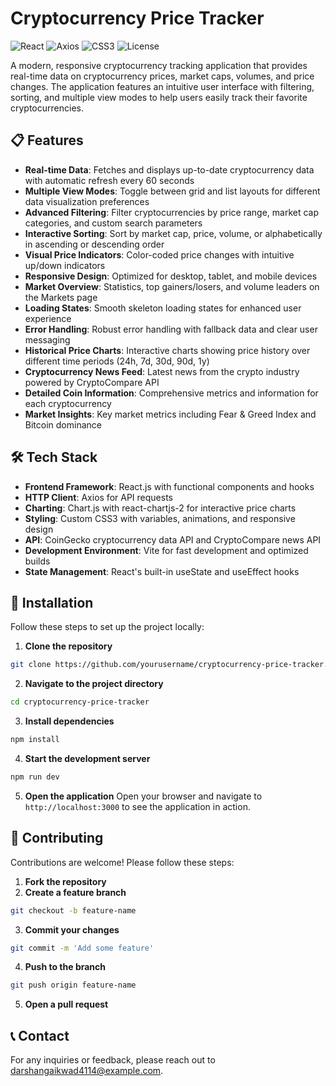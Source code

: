 # Cryptocurrency Price Tracker

![React](https://img.shields.io/badge/React-18.x-61DAFB?logo=react&logoColor=white)
![Axios](https://img.shields.io/badge/Axios-1.x-5A29E4?logo=axios&logoColor=white)
![CSS3](https://img.shields.io/badge/CSS3-1572B6?logo=css3&logoColor=white)
![License](https://img.shields.io/badge/License-MIT-yellow.svg)

A modern, responsive cryptocurrency tracking application that provides real-time data on cryptocurrency prices, market caps, volumes, and price changes. The application features an intuitive user interface with filtering, sorting, and multiple view modes to help users easily track their favorite cryptocurrencies.

## 📋 Features

- **Real-time Data**: Fetches and displays up-to-date cryptocurrency data with automatic refresh every 60 seconds
- **Multiple View Modes**: Toggle between grid and list layouts for different data visualization preferences
- **Advanced Filtering**: Filter cryptocurrencies by price range, market cap categories, and custom search parameters
- **Interactive Sorting**: Sort by market cap, price, volume, or alphabetically in ascending or descending order
- **Visual Price Indicators**: Color-coded price changes with intuitive up/down indicators
- **Responsive Design**: Optimized for desktop, tablet, and mobile devices
- **Market Overview**: Statistics, top gainers/losers, and volume leaders on the Markets page
- **Loading States**: Smooth skeleton loading states for enhanced user experience
- **Error Handling**: Robust error handling with fallback data and clear user messaging
- **Historical Price Charts**: Interactive charts showing price history over different time periods (24h, 7d, 30d, 90d, 1y)
- **Cryptocurrency News Feed**: Latest news from the crypto industry powered by CryptoCompare API
- **Detailed Coin Information**: Comprehensive metrics and information for each cryptocurrency
- **Market Insights**: Key market metrics including Fear & Greed Index and Bitcoin dominance

## 🛠️ Tech Stack

- **Frontend Framework**: React.js with functional components and hooks
- **HTTP Client**: Axios for API requests
- **Charting**: Chart.js with react-chartjs-2 for interactive price charts
- **Styling**: Custom CSS3 with variables, animations, and responsive design
- **API**: CoinGecko cryptocurrency data API and CryptoCompare news API
- **Development Environment**: Vite for fast development and optimized builds
- **State Management**: React's built-in useState and useEffect hooks

## 🚀 Installation

Follow these steps to set up the project locally:

1. **Clone the repository**
  ```sh
  git clone https://github.com/yourusername/cryptocurrency-price-tracker.git
  ```
2. **Navigate to the project directory**
  ```sh
  cd cryptocurrency-price-tracker
  ```
3. **Install dependencies**
  ```sh
  npm install
  ```
4. **Start the development server**
  ```sh
  npm run dev
  ```
5. **Open the application**
  Open your browser and navigate to `http://localhost:3000` to see the application in action.

## 👥 Contributing

Contributions are welcome! Please follow these steps:

1. **Fork the repository**
2. **Create a feature branch**
  ```sh
  git checkout -b feature-name
  ```
3. **Commit your changes**
  ```sh
  git commit -m 'Add some feature'
  ```
4. **Push to the branch**
  ```sh
  git push origin feature-name
  ```
5. **Open a pull request**

## 📞 Contact

For any inquiries or feedback, please reach out to [darshangaikwad4114@example.com](mailto:darshangaikwad4114@example.com).


